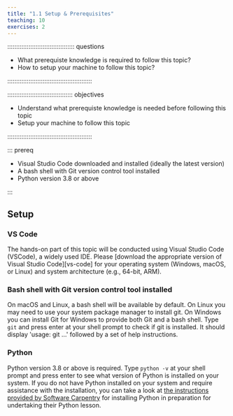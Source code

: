 ```yaml
---
title: "1.1 Setup & Prerequisites"
teaching: 10
exercises: 2
---
```


:::::::::::::::::::::::::::::::::::::: questions 

- What prerequiste knowledge is required to follow this topic?
- How to setup your machine to follow this topic?

::::::::::::::::::::::::::::::::::::::::::::::::

::::::::::::::::::::::::::::::::::::: objectives

- Understand what prerequiste knowledge is needed before following this topic
- Setup your machine to follow this topic

::::::::::::::::::::::::::::::::::::::::::::::::

::: prereq

- Visual Studio Code downloaded and installed (ideally the latest version)
- A bash shell with Git version control tool installed
- Python version 3.8 or above

:::

## Setup

### VS Code

The hands-on part of this topic will be conducted using Visual Studio Code (VSCode), a widely used IDE.
Please [download the appropriate version of Visual Studio Code][vs-code] for your operating system (Windows, macOS, or Linux) and system architecture (e.g., 64-bit, ARM).

### Bash shell with Git version control tool installed

On macOS and Linux, a bash shell will be available by default.
        On Linux you may need to use your system package manager to install git.
        On Windows you can install Git for Windows to provide both Git and a bash shell.
        Type `git` and press enter at your shell prompt to check if git is installed. It should display 'usage: git …' followed by a set of help instructions.

### Python

Python version 3.8 or above is required. Type `python -v` at your shell prompt and press enter to see what version of Python is installed on your system. 
If you do not have Python installed on your system and require assistance with the installation, you can take a look at [the instructions provided by Software Carpentry](https://swcarpentry.github.io/python-novice-inflammation/#install-python) 
for installing Python in preparation for undertaking their Python lesson.
    
